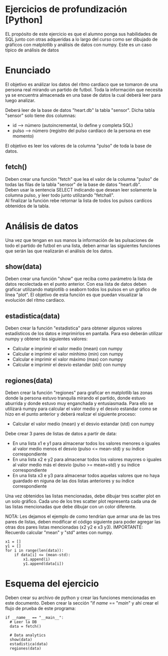 # Ejercicios de profundización [Python]
EL propósito de este ejercicio es que el alumno ponga sus habilidades de SQL junto con otras adqueridas a lo largo del curso como ser dibujado de gráficos con matplotlib y análisis de datos con numpy. Este es un caso típico de análisis de datos

# Enunciado
El objetivo es análizar los datos del rítmo cardíaco que se tomaron de una persona real mirando un partido de futbol. Toda la información que necesita ya se encuentra almacenada en una base de datos la cual deberá leer para luego analizar.

Deberá leer de la base de datos "heart.db" la tabla "sensor". Dicha tabla "sensor" solo tiene dos columnas:
- id --> número (autoincremental, lo define y completa SQL)
- pulso --> número (registro del pulso cardíaco de la persona en ese momento)

El objetivo es leer los valores de la columna "pulso" de toda la base de datos.

## fetch()
Deben crear una función "fetch" que lea el valor de la columna "pulso" de todas las filas de la tabla "sensor" de la base de datos "heart.db".\
Deben usar la sentencia SELECT indicando que desean leer solamente la columna pulso, y leer todo junto utilizando "fetchall".\
Al finalizar la función rebe retornar la lista de todos los pulsos cardícos obtenidos de la tabla.


# Análisis de datos
Una vez que tengan en sus manos la información de las pulsaciones de todo el partido de futbol en una lista, deben armar las siguientes funciones que serán las que realizarán el análisis de los datos.

## show(data)
Deben crear una función "show" que reciba como parámetro la lista de datos recolectada en el punto anterior. Con esa lista de datos deben graficar utilizando matplotlib o seaborn todos los pulsos en un gráfico de línea "plot". El objetivo de esta función es que puedan visualizar la evolución del rítmo cardíaco.

## estadistica(data)
Deben crear la función "estadistica" para obtener algunos valores estadísticos de los datos e imprimirlos en pantalla. Para eso deberán utilizar numpy y obtener los siguientes valores:
- Calcular e imprimir el valor medio (mean) con numpy
- Calcular e imprimir el valor mínhimo (min) con numpy
- Calcular e imprimir el valor máximo (max) con numpy
- Calcular e imprimir el desvio estandar (std) con numpy

## regiones(data)
Deben crear la función "regiones" para graficar en matplotlib las zonas donde la persona estuvo tranquila mirando el partido, donde estuvo aburrida y donde estuvo muy enganchada y entusiasmada. Para ello se utilizará numpy para calcular el valor medio y el desvio estandar como se hizo en el punto anterior y deberá realizar el siguiente proceso:
- Calcular el valor medio (mean) y el desvio estandar (std) con numpy

Debe crear 3 pares de listas de datos a partir de data:
- En una lista x1 e y1 para almacenar todos los valores menores o iguales al valor medio menos el desvio (pulso <= mean-std) y su índice correspondiente
- En una lista x2 e y2 para almacenar todos los valores mayores o iguales al valor medio más el desvio (pulso >= mean+std) y su índice correspondiente
- En una lista x3 e y3 para almacenar todos aquelas valores que no haya guardado en niguna de las dos listas anteriores y su índice correspondiente

Una vez obtenidos las listas mencionadas, debe dibujar tres scatter plot en un solo gráfico. Cada uno de los tres scatter plot representa cada una de las listas mencionadas que debe dibujar con un color diferente.

NOTA: Les dejamos el ejemplo de como tendrían que armar una de las tres pares de listas, deben modificar el código siguiente para poder agregar las otras dos pares listas mencionadas (x2 y2 e x3 y3).
IMPORTANTE: Recuerdo calcular "mean" y "std" antes con numpy.

```
x1 = []
y1 = []
for i in range(len(data)):
    if data[i] <= (mean-std):
        x1.append(i)
        y1.append(data[i])
```

# Esquema del ejercicio
Deben crear su archivo de python y crear las funciones mencionadas en este documento. Deben crear la sección "if _name_ == "_main_" y ahí crear el flujo de prueba de este programa:
```
if __name__ == "__main__":
  # Leer la DB
  data = fetch()

  # Data analytics
  show(data)
  estadistica(data)
  regiones(data)
```
